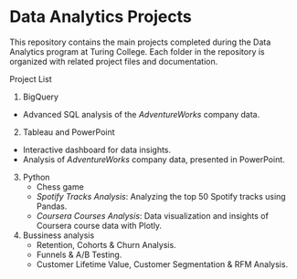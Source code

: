 # Data Analytics Projects

This repository contains the main projects completed during the Data Analytics program at Turing College. Each folder in the repository is organized with related project files and documentation.

Project List

1. BigQuery
  - Advanced SQL analysis of the _AdventureWorks_ company data.
2. Tableau and PowerPoint
  - Interactive dashboard for data insights.
  - Analysis of _AdventureWorks_ company data, presented in PowerPoint.
3. Python
   - Chess game
   - _Spotify Tracks Analysis_: Analyzing the top 50 Spotify tracks using Pandas.
   - _Coursera Courses Analysis_: Data visualization and insights of Coursera course data with Plotly.
4. Bussiness analysis
   - Retention, Cohorts & Churn Analysis.
   - Funnels & A/B Testing.
   - Customer Lifetime Value, Customer Segmentation & RFM Analysis.
